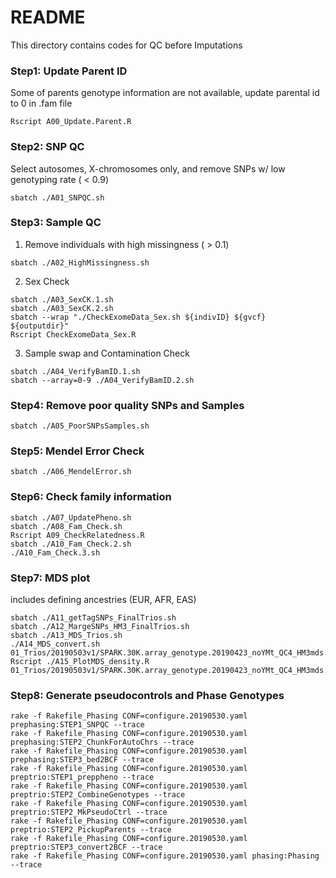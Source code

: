 # README

This directory contains codes for QC before Imputations

### Step1: Update Parent ID
Some of parents genotype information are not available, update parental id to 0 in .fam file
```{sh}
Rscript A00_Update.Parent.R
```

### Step2: SNP QC
Select autosomes, X-chromosomes only, and remove SNPs w/ low genotyping rate ( < 0.9)
```{sh}
sbatch ./A01_SNPQC.sh
```

### Step3: Sample QC
1. Remove individuals with high missingness ( > 0.1)
```{sh}
sbatch ./A02_HighMissingness.sh
```
2. Sex Check
```{sh}
sbatch ./A03_SexCK.1.sh
sbatch ./A03_SexCK.2.sh
sbatch --wrap "./CheckExomeData_Sex.sh ${indivID} ${gvcf} ${outputdir}"
Rscript CheckExomeData_Sex.R
```
3. Sample swap and Contamination Check
```{sh}
sbatch ./A04_VerifyBamID.1.sh
sbatch --array=0-9 ./A04_VerifyBamID.2.sh
```
### Step4: Remove poor quality SNPs and Samples
```{sh}
sbatch ./A05_PoorSNPsSamples.sh
```

### Step5: Mendel Error Check
```{sh}
sbatch ./A06_MendelError.sh
```

### Step6: Check family information
```{sh}
sbatch ./A07_UpdatePheno.sh
sbatch ./A08_Fam_Check.sh
Rscript A09_CheckRelatedness.R
sbatch ./A10_Fam_Check.2.sh
./A10_Fam_Check.3.sh
```

### Step7: MDS plot
includes defining ancestries (EUR, AFR, EAS)
```{sh}
sbatch ./A11_getTagSNPs_FinalTrios.sh
sbatch ./A12_MargeSNPs_HM3_FinalTrios.sh
sbatch ./A13_MDS_Trios.sh
./A14_MDS_convert.sh 01_Trios/20190503v1/SPARK.30K.array_genotype.20190423_noYMt_QC4_HM3mds.mds
Rscript ./A15_PlotMDS_density.R 01_Trios/20190503v1/SPARK.30K.array_genotype.20190423_noYMt_QC4_HM3mds.mds.tsv
```

### Step8: Generate pseudocontrols and Phase Genotypes
```{sh}
rake -f Rakefile_Phasing CONF=configure.20190530.yaml prephasing:STEP1_SNPQC --trace
rake -f Rakefile_Phasing CONF=configure.20190530.yaml prephasing:STEP2_ChunkForAutoChrs --trace
rake -f Rakefile_Phasing CONF=configure.20190530.yaml prephasing:STEP3_bed2BCF --trace
rake -f Rakefile_Phasing CONF=configure.20190530.yaml preptrio:STEP1_preppheno --trace
rake -f Rakefile_Phasing CONF=configure.20190530.yaml preptrio:STEP2_CombineGenotypes --trace
rake -f Rakefile_Phasing CONF=configure.20190530.yaml preptrio:STEP2_MkPseudoCtrl --trace
rake -f Rakefile_Phasing CONF=configure.20190530.yaml preptrio:STEP2_PickupParents --trace
rake -f Rakefile_Phasing CONF=configure.20190530.yaml preptrio:STEP3_convert2BCF --trace
rake -f Rakefile_Phasing CONF=configure.20190530.yaml phasing:Phasing --trace
```

